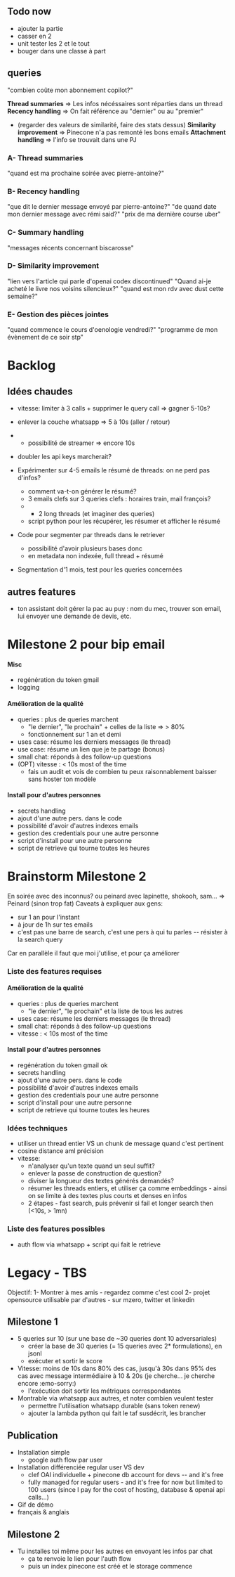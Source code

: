 ## Todo now
- ajouter la partie 
- casser en 2
- unit tester les 2 et le tout
- bouger dans une classe à part

## queries

"combien coûte mon abonnement copilot?"

**Thread summaries** => Les infos nécéssaires sont réparties dans un thread
**Recency handling** => On fait référence au "dernier" ou au "premier" 
- (regarder des valeurs de similarité, faire des stats dessus)
**Similarity improvement** => Pinecone n'a pas remonté les bons emails
**Attachment handling** => l'info se trouvait dans une PJ

### A- Thread summaries
"quand est ma prochaine soirée avec pierre-antoine?"

### B- Recency handling 
"que dit le dernier message envoyé par pierre-antoine?"
"de quand date mon dernier message avec rémi said?"
"prix de ma dernière course uber"
### C- Summary handling
"messages récents concernant biscarosse"

### D- Similarity improvement
"lien vers l'article qui parle d'openai codex discontinued"
"Quand ai-je acheté le livre nos voisins silencieux?"
"quand est mon rdv avec dust cette semaine?"

### E- Gestion des pièces jointes
"quand commence le cours d'oenologie vendredi?"
"programme de mon évènement de ce soir stp"

# Backlog
## Idées chaudes
- vitesse: limiter à 3 calls + supprimer le query call => gagner 5-10s?
- enlever la couche whatsapp => 5 à 10s (aller / retour)
- + possibilité de streamer => encore 10s
- doubler les api keys marcherait?

- Expérimenter sur 4-5 emails le résumé de threads: on ne perd pas d'infos?
  - comment va-t-on générer le résumé?
  - 3 emails clefs sur 3 queries clefs : horaires train, mail françois?
  - + 2 long threads (et imaginer des queries)
  - script python pour les récupérer, les résumer et afficher le résumé
- Code pour segmenter par threads dans le retriever
  - possibilité d'avoir plusieurs bases donc
  - en metadata non indexée, full thread + résumé
- Segmentation d'1 mois, test pour les queries concernées



## autres features
- ton assistant doit gérer la pac au puy : nom du mec, trouver son email, lui envoyer une demande de devis, etc.
# Milestone 2 pour bip email
#### Misc
+ regénération du token gmail
+ logging
#### Amélioration de la qualité
- queries : plus de queries marchent
  - "le dernier", "le prochain" + celles de la liste => > 80%
  - fonctionnement sur 1 an et demi
- uses case: résume les derniers messages (le thread)
- use case: résume un lien que je te partage (bonus)
- small chat: réponds à des follow-up questions
- (OPT) vitesse : < 10s most of the time
  - fais un audit et vois de combien tu peux raisonnablement baisser sans hoster ton modèle

#### Install pour d'autres personnes
- secrets handling
- ajout d'une autre pers. dans le code
- possibilité d'avoir d'autres indexes emails
- gestion des credentials pour une autre personne
- script d'install pour une autre personne
- script de retrieve qui tourne toutes les heures


# Brainstorm Milestone 2
En soirée avec des inconnus? ou peinard avec lapinette, shokooh, sam...
=> Peinard (sinon trop fat)
Caveats à expliquer aux gens:
- sur 1 an pour l'instant
- à jour de 1h sur tes emails
- c'est pas une barre de search, c'est une pers à qui tu parles -- résister à la search query

Car en parallèle il faut que moi j'utilise, et pour ça améliorer


### Liste des features requises
#### Amélioration de la qualité
- queries : plus de queries marchent
  - "le dernier", "le prochain" et la liste de tous les autres
- uses case: résume les derniers messages (le thread)
- small chat: réponds à des follow-up questions
- vitesse : < 10s most of the time

#### Install pour d'autres personnes
- regénération du token gmail ok
- secrets handling
- ajout d'une autre pers. dans le code
- possibilité d'avoir d'autres indexes emails
- gestion des credentials pour une autre personne
- script d'install pour une autre personne
- script de retrieve qui tourne toutes les heures





### Idées techniques
- utiliser un thread entier VS un chunk de message quand c'est pertinent
- cosine distance aml précision
- vitesse: 
  - n'analyser qu'un texte quand un seul suffit? 
  - enlever la passe de construction de question?
  - diviser la longueur des textes générés demandés?
  - résumer les threads entiers, et utiliser ça comme embeddings - ainsi on se limite à des textes plus courts et denses en infos
  - 2 étapes - fast search, puis prévenir si fail et longer search then (<10s, > 1mn)

### Liste des features possibles
- auth flow via whatsapp + script qui fait le retrieve  
# Legacy - TBS
Objectif: 
1- Montrer à mes amis - regardez comme c'est cool
2- projet opensource utilisable par d'autres - sur mzero, twitter et linkedin



## Milestone 1
- 5 queries sur 10 (sur une base de ~30 queries dont 10 adversariales)
  - créer la base de 30 queries (= 15 queries avec 2* formulations), en jsonl
  - exécuter et sortir le score
- Vitesse: moins de 10s dans 80% des cas, jusqu'à 30s dans 95% des cas avec message intermédiaire à 10 & 20s (je cherche... je cherche encore :emo-sorry:) 
  - l'exécution doit sortir les métriques correspondantes
- Montrable via whatsapp aux autres, et noter combien veulent tester
  - permettre l'utilisation whatsapp durable (sans token renew)
  - ajouter la lambda python qui fait le taf susdécrit, les brancher

## Publication
- Installation simple 
  - google auth flow par user
- Installation différenciée regular user VS dev 
  - clef OAI individuelle + pinecone db account for devs -- and it's free
  - fully managed for regular users - and it's free for now but limited to 100 users (since I pay for the cost of hosting, database & openai api calls...)
- Gif de démo
- français & anglais


## Milestone 2
- Tu installes toi même pour les autres en envoyant les infos par chat
  - ça te renvoie le lien pour l'auth flow
  - puis un index pinecone est créé et le storage commence
